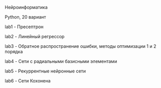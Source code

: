Нейроинформатика

Python, 20 вариант


lab1 - Пресептрон

lab2 - Линейный регрессор

lab3 - Обратное распространение ошибки, методы оптимизации 1 и 2 порядка

lab4 - Сети с радиальными базисными элементами

lab5 - Рекуррентные нейронные сети

lab6 - Сети Кохонена
